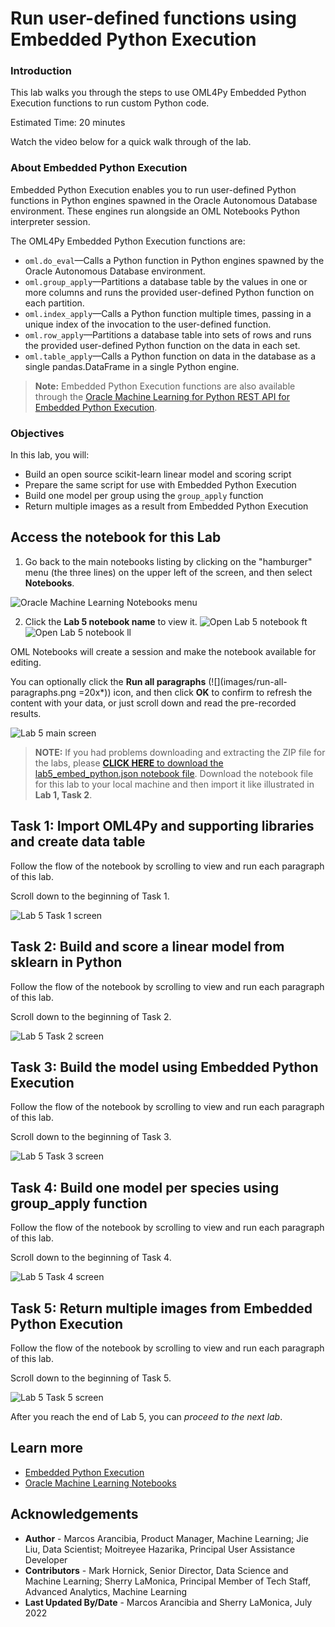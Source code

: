 # Run user-defined functions using Embedded Python Execution

### Introduction

This lab walks you through the steps to use OML4Py Embedded Python Execution functions to run custom Python code.

Estimated Time: 20 minutes

Watch the video below for a quick walk through of the lab.

[](youtube:GbQPDL4eYR8)

### About Embedded Python Execution
Embedded Python Execution enables you to run user-defined Python functions in Python engines spawned in the Oracle Autonomous Database environment. These engines run alongside an OML Notebooks Python interpreter session.

The OML4Py Embedded Python Execution functions are:

* `oml.do_eval`&mdash;Calls a Python function in Python engines spawned by the Oracle Autonomous Database environment.
* `oml.group_apply`&mdash;Partitions a database table by the values in one or more columns and runs the provided user-defined Python function on each partition.
* `oml.index_apply`&mdash;Calls a Python function multiple times, passing in a unique index of the invocation to the user-defined function.
* `oml.row_apply`&mdash;Partitions a database table into sets of rows and runs the provided user-defined Python function on the data in each set.
* `oml.table_apply`&mdash;Calls a Python function on data in the database as a single pandas.DataFrame in a single Python engine.

> **Note:** Embedded Python Execution functions are also available through the [Oracle Machine Learning for Python REST API for Embedded Python Execution](https://docs.oracle.com/en/database/oracle/machine-learning/oml4py/1/mlepe/rest-endpoints.html).

### Objectives

In this lab, you will:
* Build an open source scikit-learn linear model and scoring script
* Prepare the same script for use with Embedded Python Execution
* Build one model per group using the `group_apply` function
* Return multiple images as a result from Embedded Python Execution

## Access the notebook for this Lab

1. Go back to the main notebooks listing by clicking on the "hamburger" menu (the three lines) on the upper left of the screen, and then select **Notebooks**.

 ![Oracle Machine Learning Notebooks menu](images/go-back-to-notebooks.png "Test ")

2. Click the **Lab 5 notebook name** to view it.
   <if type="freetier">
   ![Open Lab 5 notebook ft](images/click-on-lab5-ft.png " ") </if>
   <if type="livelabs">
   ![Open Lab 5 notebook ll](images/click-on-lab5-ll.png " ") </if>

  OML Notebooks will create a session and make the notebook available for editing.

  You can optionally click the **Run all paragraphs** (![](images/run-all-paragraphs.png =20x*)) icon, and then click **OK** to confirm to refresh the content with your data, or just scroll down and read the pre-recorded results.  

  ![Lab 5 main screen](images/lab5-main.png " ")

> **NOTE:** If you had problems downloading and extracting the ZIP file for the labs, please [**CLICK HERE** to download the lab5\_embed\_python.json notebook file](./../notebooks/lab5_embed_python.json?download=1). Download the notebook file for this lab to your local machine and then import it like illustrated in **Lab 1, Task 2**.

## Task 1: Import OML4Py and supporting libraries and create data table

Follow the flow of the notebook by scrolling to view and run each paragraph of this lab.

Scroll down to the beginning of Task 1.

  ![Lab 5 Task 1 screen](images/lab5-task1.png " ")  

## Task 2: Build and score a linear model from sklearn in Python
Follow the flow of the notebook by scrolling to view and run each paragraph of this lab.

Scroll down to the beginning of Task 2.

  ![Lab 5 Task 2 screen](images/lab5-task2.png " ")

## Task 3: Build the model using Embedded Python Execution
Follow the flow of the notebook by scrolling to view and run each paragraph of this lab.

Scroll down to the beginning of Task 3.

  ![Lab 5 Task 3 screen](images/lab5-task3.png " ")

## Task 4: Build one model per species using group_apply function
Follow the flow of the notebook by scrolling to view and run each paragraph of this lab.

Scroll down to the beginning of Task 4.

  ![Lab 5 Task 4 screen](images/lab5-task4.png " ")

## Task 5: Return multiple images from Embedded Python Execution
Follow the flow of the notebook by scrolling to view and run each paragraph of this lab.

Scroll down to the beginning of Task 5.

  ![Lab 5 Task 5 screen](images/lab5-task5.png " ")

After you reach the end of Lab 5, you can *proceed to the next lab*.

## Learn more

* [Embedded Python Execution](https://docs.oracle.com/en/database/oracle/machine-learning/oml4py/1/mlpug/embedded-python-execution.html#GUID-4FF75B48-6135-4219-A663-AFFBC0F4E9B6)
* [Oracle Machine Learning Notebooks](https://docs.oracle.com/en/database/oracle/machine-learning/oml-notebooks/)


## Acknowledgements
* **Author** - Marcos Arancibia, Product Manager, Machine Learning; Jie Liu, Data Scientist; Moitreyee Hazarika, Principal User Assistance Developer
* **Contributors** -  Mark Hornick, Senior Director, Data Science and Machine Learning; Sherry LaMonica, Principal Member of Tech Staff, Advanced Analytics, Machine Learning
* **Last Updated By/Date** - Marcos Arancibia and Sherry LaMonica, July 2022
